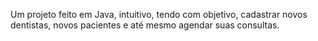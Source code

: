 Um projeto feito em Java, intuitivo, tendo com objetivo, cadastrar novos dentistas, novos pacientes e até mesmo agendar suas consultas.
